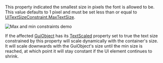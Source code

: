 This property indicated the smallest size in pixels the font is allowed to be. This value defaults to 1 pixel and must be set less than or equal to [UITextSizeConstraint.MaxTextSize](https://developer.roblox.com/en-us/api-reference/property/UITextSizeConstraint/MaxTextSize).

![Max and min constraints demo](https://developer.roblox.com/assets/blte9c47efb631349e0/UITextSizeConstraintDemo.gif)

If the affected [GuiObject](https://developer.roblox.com/en-us/api-reference/class/GuiObject) has its [TextScaled](https://developer.roblox.com/en-us/api-reference/property/TextLabel/TextScaled) property set to true the text size constrained by this property will scale dynamically with the container's size. It will scale downwards with the GuiObject's size until the min size is reached, at which point it will stay constant if the UI element continues to shrink.